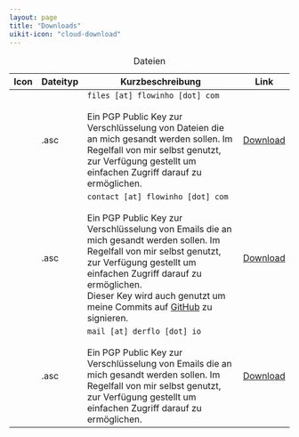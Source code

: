 ```yaml
---
layout: page
title: "Downloads"
uikit-icon: "cloud-download"
---
```


<table class="uk-table uk-table-small uk-table-justify uk-table-divider">
    <caption>Dateien</caption>
    <thead>
        <tr>
            <th>Icon</th>
            <th>Dateityp</th>
            <th>Kurzbeschreibung</th>
            <th>Link</th>
        </tr>
    </thead>
    <tbody>
        <tr>
            <td><span uk-icon="unlock"></span></td>
            <td>.asc</td>
            <td>
            <code>files [at] flowinho [dot] com</code><br /><br />
            Ein PGP Public Key zur Verschlüsselung von <emph>Dateien</emph> die an mich gesandt werden sollen. Im Regelfall von mir selbst genutzt, zur Verfügung gestellt um einfachen Zugriff darauf zu ermöglichen.</td>
            <td><a href="/downloads/gpg-public-key-Files-for-Flowinho-(C47B8A38).asc">Download</a></td>
        </tr>
        <tr>
            <td><span uk-icon="unlock"></span></td>
            <td>.asc</td>
            <td>
            <code>contact [at] flowinho [dot] com</code><br /><br />
            Ein PGP Public Key zur Verschlüsselung von <emph>Emails</emph> die an mich gesandt werden sollen. Im Regelfall von mir selbst genutzt, zur Verfügung gestellt um einfachen Zugriff darauf zu ermöglichen. <br />Dieser Key wird auch genutzt um meine Commits auf <a href="https://github.com/flowinho/">GitHub</a> zu signieren.</td>
            <td><a href="/downloads/gpg-public-key-contact-at-flowinho-(925854D4).asc">Download</a></td>
        </tr>
        <tr>
            <td><span uk-icon="unlock"></span></td>
            <td>.asc</td>
            <td>
            <code>mail [at] derflo [dot] io</code><br /><br />
            Ein PGP Public Key zur Verschlüsselung von <emph>Emails</emph> die an mich gesandt werden sollen. Im Regelfall von mir selbst genutzt, zur Verfügung gestellt um einfachen Zugriff darauf zu ermöglichen.</td>
            <td><a href="/downloads/gpg-public-key-mail-at-derflo-io.asc">Download</a></td>
        </tr>
    </tbody>
</table>